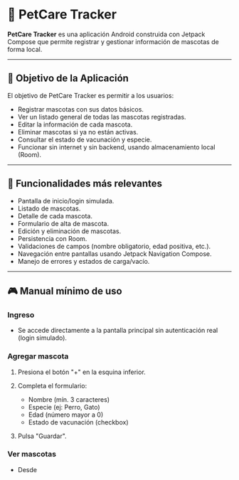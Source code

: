 # 🐾 PetCare Tracker

**PetCare Tracker** es una aplicación Android construida con Jetpack Compose que permite registrar y gestionar información de mascotas de forma local.

---

## 📌 Objetivo de la Aplicación

El objetivo de PetCare Tracker es permitir a los usuarios:

- Registrar mascotas con sus datos básicos.
- Ver un listado general de todas las mascotas registradas.
- Editar la información de cada mascota.
- Eliminar mascotas si ya no están activas.
- Consultar el estado de vacunación y especie.
- Funcionar sin internet y sin backend, usando almacenamiento local (Room).

---

## 🧩 Funcionalidades más relevantes

- Pantalla de inicio/login simulada.
- Listado de mascotas.
- Detalle de cada mascota.
- Formulario de alta de mascota.
- Edición y eliminación de mascotas.
- Persistencia con Room.
- Validaciones de campos (nombre obligatorio, edad positiva, etc.).
- Navegación entre pantallas usando Jetpack Navigation Compose.
- Manejo de errores y estados de carga/vacío.

---

## 🎮 Manual mínimo de uso

### Ingreso
- Se accede directamente a la pantalla principal sin autenticación real (login simulado).

### Agregar mascota
1. Presiona el botón "+" en la esquina inferior.
2. Completa el formulario:
   - Nombre (mín. 3 caracteres)
   - Especie (ej: Perro, Gato)
   - Edad (número mayor a 0)
   - Estado de vacunación (checkbox)

3. Pulsa "Guardar".

### Ver mascotas
- Desde
